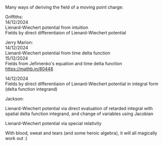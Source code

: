 Many ways of deriving the field of a moving point charge:

Griffiths:  
14/12/2024  
Lienard-Wiechert potential from intuition  
Fields by direct differentiaion of Lienard-Wiechert potential

Jerry Marion:  
14/12/2024  
Lienard-Wiechert potential from time delta function  
15/12/2024  
Fields from Jefimenko's equation and time delta function  
https://mathb.in/80448

14/12/2024  
Fields by direct differentiaion of Lienard-Wiechert potential in integral form (delta function integrand)

Jackson:  



Lienard-Wiechert potential via direct evaluation of retarded integral with spatial delta function integrand, and change of variables using Jacobian

Lienard-Wiechert potential via special relativity


With blood, sweat and tears (and some heroic algebra), it will all magically work out :)
